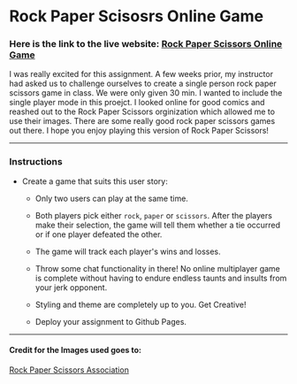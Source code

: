 # Rock Paper Scisosrs Online Game

### Here is the link to the live website: [Rock Paper Scissors Online Game](https://tylercasperson.github.io/RPS-Multiplayer/)

I was really excited for this assignment. A few weeks prior, my instructor had asked us to challenge ourselves to create a single person rock paper scissors game in class. We were only given 30 min. I wanted to include the single player mode in this proejct. I looked online for good comics and reashed out to the Rock Paper Scissors orginization which allowed me to use their images. There are some really good rock paper scissors games out there. I hope you enjoy playing this version of Rock Paper Scissors!


- - - 

### Instructions

* Create a game that suits this user story:

    * Only two users can play at the same time.

    * Both players pick either `rock`, `paper` or `scissors`. After the players make their selection, the game will tell them whether a tie occurred or if one player defeated the other.

    * The game will track each player's wins and losses.

    * Throw some chat functionality in there! No online multiplayer game is complete without having to endure endless taunts and insults from your jerk opponent.

    * Styling and theme are completely up to you. Get Creative!

    * Deploy your assignment to Github Pages.

- - -

#### Credit for the Images used goes to:

[Rock Paper Scissors Association](https://www.wrpsa.com/)
